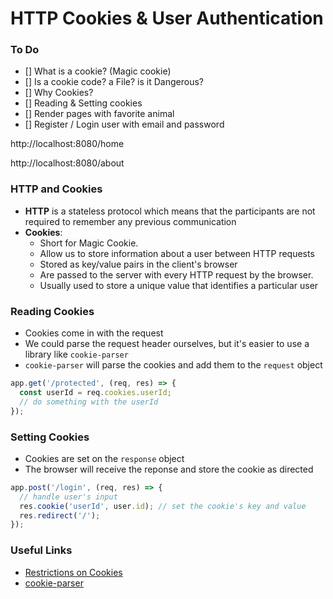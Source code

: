 # HTTP Cookies & User Authentication

### To Do
- [] What is a cookie? (Magic cookie)
- [] Is a cookie code? a File?  is it Dangerous?
- [] Why Cookies?
- [] Reading  & Setting cookies
- [] Render pages with favorite animal
- [] Register / Login user with email and password

http://localhost:8080/home

http://localhost:8080/about


### HTTP and Cookies
* **HTTP** is a stateless protocol which means that the participants are not required to remember any previous communication
* **Cookies**:
  * Short for Magic Cookie.
  * Allow us to store information about a user between HTTP requests
  * Stored as key/value pairs in the client's browser
  * Are passed to the server with every HTTP request by the browser.
  * Usually used to store a unique value that identifies a particular user

### Reading Cookies
* Cookies come in with the request
* We could parse the request header ourselves, but it's easier to use a library like `cookie-parser`
* `cookie-parser` will parse the cookies and add them to the `request` object

```js
app.get('/protected', (req, res) => {
  const userId = req.cookies.userId;
  // do something with the userId
});
```

### Setting Cookies
* Cookies are set on the `response` object
* The browser will receive the reponse and store the cookie as directed

```js
app.post('/login', (req, res) => {
  // handle user's input
  res.cookie('userId', user.id); // set the cookie's key and value
  res.redirect('/');
});
```

### Useful Links
* [Restrictions on Cookies](https://flaviocopes.com/cookies/#restrictions-of-cookies)
* [cookie-parser](https://www.npmjs.com/package/cookie-parser)
